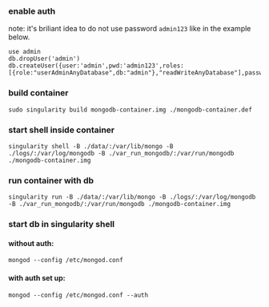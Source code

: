 ### enable auth

note: it's briliant idea to do not use password `admin123` like in the example below.

```
use admin
db.dropUser('admin')
db.createUser({user:'admin',pwd:'admin123',roles:[{role:"userAdminAnyDatabase",db:"admin"},"readWriteAnyDatabase"],passwordDigestor:"server"})
```

### build container

```
sudo singularity build mongodb-container.img ./mongodb-container.def
```

### start shell inside container

```
singularity shell -B ./data/:/var/lib/mongo -B ./logs/:/var/log/mongodb -B ./var_run_mongodb/:/var/run/mongodb ./mongodb-container.img
```

### run container with db

```
singularity run -B ./data/:/var/lib/mongo -B ./logs/:/var/log/mongodb -B ./var_run_mongodb/:/var/run/mongodb ./mongodb-container.img
```

### start db in singularity shell


#### without auth:

```
mongod --config /etc/mongod.conf
```

#### with auth set up:
```
mongod --config /etc/mongod.conf --auth
```
